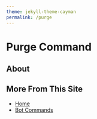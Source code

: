 ```yaml
---
theme: jekyll-theme-cayman
permalink: /purge
---
```

# Purge Command

## About

## More From This Site
* [Home](https://rafi-99.github.io/The-Monitor/)
* [Bot Commands](https://rafi-99.github.io/The-Monitor/commands)